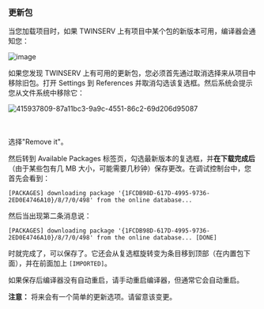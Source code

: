 ### 更新包

当您加载项目时，如果 TWINSERV 上有项目中某个包的新版本可用，编译器会通知您：

![image](/images/official/a485146a44f8b54cf517cc218ec38587.png)


如果您发现 TWINSERV 上有可用的更新包，您必须首先通过取消选择来从项目中移除旧包。打开 Settings 到 References 并取消勾选该复选框。然后系统会提示您从文件系统中移除它：

![415937809-87a11bc3-9a9c-4551-86c2-69d206d95087](/images/official/9defb3469dde01c9287b90d0eab37540.png)
<br/>
<br/>
<br/>

选择"Remove it"。

然后转到 Available Packages 标签页，勾选最新版本的复选框，并**在下载完成后**（由于某些包有几 MB 大小，可能需要几秒钟）保存更改。在调试控制台中，您首先会看到：

`[PACKAGES] downloading package '{1FCDB98D-617D-4995-9736-2ED0E4746A10}/8/7/0/498' from the online database... `

然后当出现第二条消息说：

`[PACKAGES] downloading package '{1FCDB98D-617D-4995-9736-2ED0E4746A10}/8/7/0/498' from the online database... [DONE]`

时就完成了，可以保存了。它还会从复选框旋转变为条目移到顶部（在内置包下面），并在前面加上 `[IMPORTED]`。

如果保存后编译器没有自动重启，请手动重启编译器，但通常它会自动重启。

**注意：** 将来会有一个简单的更新选项。请留意该变更。
